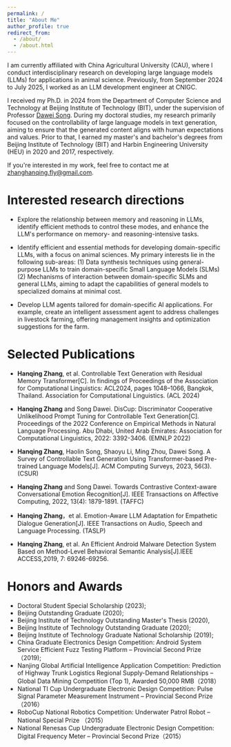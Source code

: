 ```yaml
---
permalink: /
title: "About Me"
author_profile: true
redirect_from: 
  - /about/
  - /about.html
---
```


I am currently affiliated with China Agricultural University (CAU), where I conduct interdisciplinary research on developing large language models (LLMs) for applications in animal science. Previously, from September 2024 to July 2025, I worked as an LLM development engineer at CNIGC.

I received my Ph.D. in 2024 from the Department of Computer Science and Technology at Beijing Institute of Technology (BIT), under the supervision of Professor [Dawei Song](https://scholar.google.com.hk/citations?user=PCTA8yAAAAAJ&hl=zh-CN). During my doctoral studies, my research primarily focused on the controllability of large language models in text generation, aiming to ensure that the generated content aligns with human expectations and values. Prior to that, I earned my master's and bachelor's degrees from Beijing Institute of Technology (BIT) and Harbin Engineering University (HEU) in 2020 and 2017, respectively.


If you're interested in my work, feel free to contact me at [zhanghanqing.fly@gmail.com](zhanghanqing.fly@gmail.com).


Interested research directions
======
 - Explore the relationship between memory and reasoning in LLMs, identify efficient methods to control these modes, and enhance the LLM's performance on memory- and reasoning-intensive tasks.
 
 - Identify efficient and essential methods for developing domain-specific LLMs, with a focus on animal sciences. My primary interests lie in the following sub-areas: (1) Data synthesis techniques using general-purpose LLMs to train domain-specific Small Language Models (SLMs)   (2) Mechanisms of interaction between domain-specific SLMs and general LLMs, aiming to adapt the capabilities of general models to specialized domains at minimal cost.

  - Develop LLM agents tailored for domain-specific AI applications. For example, create an intelligent assessment agent to address challenges in livestock farming, offering management insights and optimization suggestions for the farm.



Selected Publications
======
- **Hanqing Zhang**, et al. Controllable Text Generation with Residual Memory Transformer[C].  In findings of Proceedings of the Association for Computational Linguistics: ACL2024, pages 1048–1066, Bangkok, Thailand. Association for Computational Linguistics. (ACL 2024)

- **Hanqing Zhang** and Song Dawei. DisCup: Discriminator Cooperative Unlikelihood Prompt Tuning for Controllable Text Generation[C]. Proceedings of the 2022 Conference on Empirical Methods in Natural Language Processing. Abu Dhabi, United Arab Emirates: Association for Computational Linguistics, 2022: 3392-3406. (EMNLP 2022)

- **Hanqing Zhang**, Haolin Song, Shaoyu Li, Ming Zhou, Dawei Song. A Survey of Controllable Text Generation Using Transformer-based Pre-trained Language Models[J]. ACM Computing Surveys, 2023, 56(3). (CSUR)

- **Hanqing Zhang** and Song Dawei. Towards Contrastive Context-aware Conversational Emotion Recognition[J]. IEEE Transactions on Affective Computing, 2022, 13(4): 1879-1891. (TAFFC)

- **Hanqing Zhang**，et al. Emotion-Aware LLM Adaptation for Empathetic Dialogue Generation[J]. IEEE Transactions on Audio, Speech and Language Processing. (TASLP)

- **Hanqing Zhang**, et al. An Efficient Android Malware Detection System Based on Method-Level Behavioral Semantic Analysis[J].IEEE ACCESS,2019, 7: 69246-69256.

Honors and Awards
======

- Doctoral Student Special Scholarship (2023);
- Beijing Outstanding Graduate (2020);
- Beijing Institute of Technology Outstanding Master's Thesis (2020),
- Beijing Institute of Technology Outstanding Graduate (2020);
- Beijing Institute of Technology Graduate National Scholarship (2019);
- China Graduate Electronics Design Competition: Android System Service Efficient Fuzz Testing Platform – Provincial Second Prize（2019);
- Nanjing Global Artificial Intelligence Application Competition: Prediction of Highway Trunk Logistics Regional Supply-Demand Relationships – Global Data Mining Competition (Top 1), Awarded 50,000 RMB（2018）
- National TI Cup Undergraduate Electronic Design Competition: Pulse Signal Parameter Measurement Instrument – Provincial Second Prize（2016）
- RoboCup National Robotics Competition: Underwater Patrol Robot – National Special Prize （2015）
- National Renesas Cup Undergraduate Electronic Design Competition: Digital Frequency Meter – Provincial Second Prize（2015）





